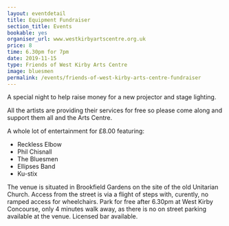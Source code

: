 ```yaml
---
layout: eventdetail
title: Equipment Fundraiser
section_title: Events
bookable: yes
organiser_url: www.westkirbyartscentre.org.uk
price: 8
time: 6.30pm for 7pm
date: 2019-11-15
type: Friends of West Kirby Arts Centre
image: bluesmen
permalink: /events/friends-of-west-kirby-arts-centre-fundraiser
---
```


A special night to help raise money for a new projector and stage lighting.

All the artists are providing their services for free so please come along and support
them all and the Arts Centre.

A whole lot of entertainment for £8.00 featuring:

- Reckless Elbow
- Phil Chisnall
- The Bluesmen
- Ellipses Band
- Ku-stix

The venue is situated in Brookfield Gardens on the site of the old Unitarian Church. Access from the street is via a flight of steps with, curently, no ramped access for wheelchairs. Park for free after 6.30pm at West Kirby Concourse, only 4 minutes walk away, as there is no on street parking available at the venue. Licensed bar available.
